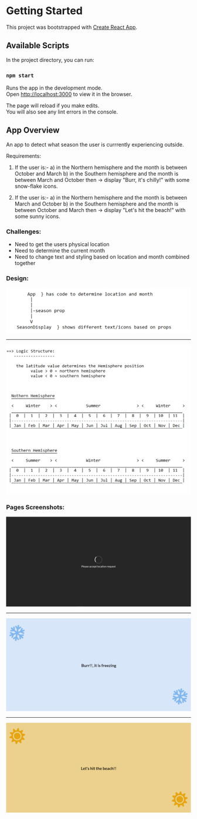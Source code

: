 # Getting Started

This project was bootstrapped with [Create React App](https://github.com/facebook/create-react-app).

## Available Scripts

In the project directory, you can run:

### `npm start`

Runs the app in the development mode.\
Open [http://localhost:3000](http://localhost:3000) to view it in the browser.

The page will reload if you make edits.\
You will also see any lint errors in the console.

## App Overview

An app to detect what season the user is currrently experiencing outside.

Requirements:

1. If the user is:-
   a) in the Northern hemisphere and the month is between October and March
   b) in the Southern hemisphere and the month is between March and October
   then -> display "Burr, it's chilly!" with some snow-flake icons.

2. If the user is:-
   a) in the Northern hemisphere and the month is between March and October
   b) in the Southern hemisphere and the month is between October and March
   then -> display "Let's hit the beach!" with some sunny icons.

### Challenges:

- Need to get the users physical location
- Need to determine the current month
- Need to change text and styling based on location and month combined together

### Design:

![App design](screenshots/app-design.png)

---

![Logic structure](screenshots/logic-structure.png)
<br>

### Pages Screenshots:

![Loading page](screenshots/loading.png)

---

![Winter Season page](screenshots/winter-season-page.png)

---

![Summer Season page](screenshots/summer-season-page.png)
